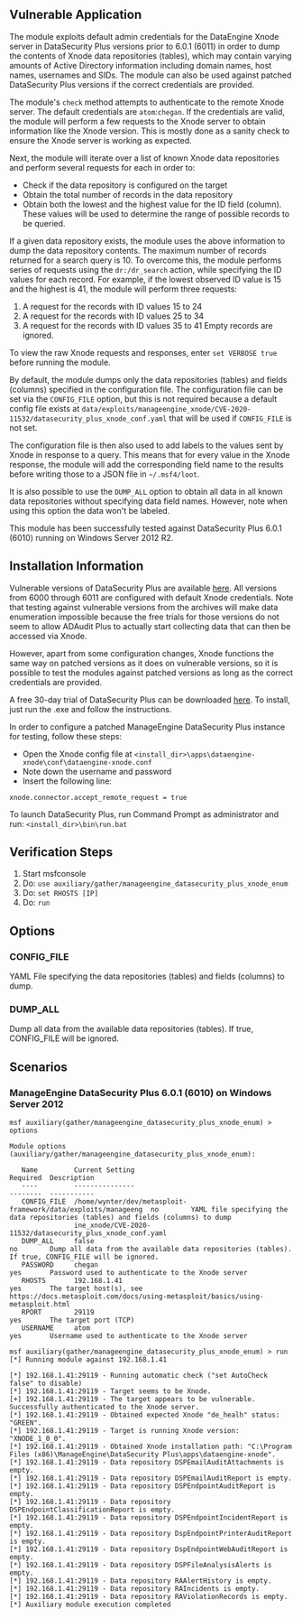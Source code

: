 ## Vulnerable Application
The module exploits default admin credentials for the DataEngine Xnode server in DataSecurity Plus versions prior to 6.0.1 (6011)
in order to dump the contents of Xnode data repositories (tables), which may contain varying amounts of Active Directory information
including domain names, host names, usernames and SIDs. The module can also be used against patched
DataSecurity Plus versions if the correct credentials are provided.

The module's `check` method attempts to authenticate to the remote Xnode server. The default credentials are `atom`:`chegan`.
If the credentials are valid, the module will perform a few requests to the Xnode server to obtain information like the Xnode version.
This is mostly done as a sanity check to ensure the Xnode server is working as expected.

Next, the module will iterate over a list of known Xnode data repositories and perform several requests for each in order to:
- Check if the data repository is configured on the target
- Obtain the total number of records in the data repository
- Obtain both the lowest and the highest value for the ID field (column). These values will be used
to determine the range of possible records to be queried.

If a given data repository exists, the module uses the above information to dump the data repository contents.
The maximum number of records returned for a search query is 10. To overcome this, the module performs series of requests
using the `dr:/dr_search` action, while specifying the ID values for each record.
For example, if the lowest observed ID value is 15 and the highest is 41, the module will perform three requests:
1. A request for the records with ID values 15 to 24
2. A request for the records with ID values 25 to 34
3. A request for the records with ID values 35 to 41
Empty records are ignored.

To view the raw Xnode requests and responses, enter `set VERBOSE true` before running the module.

By default, the module dumps only the data repositories (tables) and fields (columns) specified in the configuration file.
The configuration file can be set via the `CONFIG_FILE` option, but this is not required because
a default config file exists at `data/exploits/manageengine_xnode/CVE-2020-11532/datasecurity_plus_xnode_conf.yaml`
that will be used if `CONFIG_FILE` is not set.

The configuration file is then also used to add labels to the values sent by Xnode in response to a query.
This means that for every value in the Xnode response, the module will add the corresponding field name to the results
before writing those to a JSON file in `~/.msf4/loot`.

It is also possible to use the `DUMP_ALL` option to obtain all data in all known data repositories without specifying data field names.
However, note when using this option the data won't be labeled.

This module has been successfully tested against DataSecurity Plus 6.0.1 (6010) running on Windows Server 2012 R2.

## Installation Information
Vulnerable versions of DataSecurity Plus are available [here](https://archives.manageengine.com/data-security/).
All versions from 6000 through 6011 are configured with default Xnode credentials. Note that testing against
vulnerable versions from the archives will make data enumeration impossible because the free trials for those
versions do not seem to allow ADAudit Plus to actually start collecting data that can then be accessed via Xnode.

However, apart from some configuration changes, Xnode functions the same way on patched versions as it does on vulnerable versions,
so it is possible to test the modules against patched versions as long as the correct credentials are provided.

A free 30-day trial of DataSecurity Plus can be downloaded [here](https://www.manageengine.com/data-security/download.html).
To install, just run the .exe and follow the instructions.

In order to configure a patched ManageEngine DataSecurity Plus instance for testing, follow these steps:
- Open the Xnode config file at `<install_dir>\apps\dataengine-xnode\conf\dataengine-xnode.conf`
- Note down the username and password
- Insert the following line:
```
xnode.connector.accept_remote_request = true
```
To launch DataSecurity Plus, run Command Prompt as administrator and run: `<install_dir>\bin\run.bat`

## Verification Steps
1. Start msfconsole
2. Do: `use auxiliary/gather/manageengine_datasecurity_plus_xnode_enum`
3. Do: `set RHOSTS [IP]`
4. Do: `run`

## Options
### CONFIG_FILE
YAML File specifying the data repositories (tables) and fields (columns) to dump.

### DUMP_ALL
Dump all data from the available data repositories (tables). If true, CONFIG_FILE will be ignored.

## Scenarios
### ManageEngine DataSecurity Plus 6.0.1 (6010) on Windows Server 2012
```
msf auxiliary(gather/manageengine_datasecurity_plus_xnode_enum) > options

Module options (auxiliary/gather/manageengine_datasecurity_plus_xnode_enum):

   Name         Current Setting                                                Required  Description
   ----         ---------------                                                --------  -----------
   CONFIG_FILE  /home/wynter/dev/metasploit-framework/data/exploits/manageeng  no        YAML file specifying the data repositories (tables) and fields (columns) to dump
                ine_xnode/CVE-2020-11532/datasecurity_plus_xnode_conf.yaml
   DUMP_ALL     false                                                          no        Dump all data from the available data repositories (tables). If true, CONFIG_FILE will be ignored.
   PASSWORD     chegan                                                         yes       Password used to authenticate to the Xnode server
   RHOSTS       192.168.1.41                                                   yes       The target host(s), see https://docs.metasploit.com/docs/using-metasploit/basics/using-metasploit.html
   RPORT        29119                                                          yes       The target port (TCP)
   USERNAME     atom                                                           yes       Username used to authenticate to the Xnode server

msf auxiliary(gather/manageengine_datasecurity_plus_xnode_enum) > run
[*] Running module against 192.168.1.41

[*] 192.168.1.41:29119 - Running automatic check ("set AutoCheck false" to disable)
[*] 192.168.1.41:29119 - Target seems to be Xnode.
[+] 192.168.1.41:29119 - The target appears to be vulnerable. Successfully authenticated to the Xnode server.
[*] 192.168.1.41:29119 - Obtained expected Xnode "de_healh" status: "GREEN".
[*] 192.168.1.41:29119 - Target is running Xnode version: "XNODE_1_0_0".
[*] 192.168.1.41:29119 - Obtained Xnode installation path: "C:\Program Files (x86)\ManageEngine\DataSecurity Plus\apps\dataengine-xnode".
[*] 192.168.1.41:29119 - Data repository DSPEmailAuditAttachments is empty.
[*] 192.168.1.41:29119 - Data repository DSPEmailAuditReport is empty.
[*] 192.168.1.41:29119 - Data repository DSPEndpointAuditReport is empty.
[*] 192.168.1.41:29119 - Data repository DSPEndpointClassificationReport is empty.
[*] 192.168.1.41:29119 - Data repository DSPEndpointIncidentReport is empty.
[*] 192.168.1.41:29119 - Data repository DspEndpointPrinterAuditReport is empty.
[*] 192.168.1.41:29119 - Data repository DspEndpointWebAuditReport is empty.
[*] 192.168.1.41:29119 - Data repository DSPFileAnalysisAlerts is empty.
[*] 192.168.1.41:29119 - Data repository RAAlertHistory is empty.
[*] 192.168.1.41:29119 - Data repository RAIncidents is empty.
[*] 192.168.1.41:29119 - Data repository RAViolationRecords is empty.
[*] Auxiliary module execution completed
```
